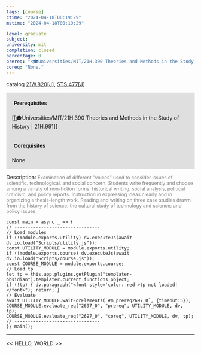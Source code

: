```yaml
---
tags: [course]
ctime: "2024-04-18T00:19:29"
mstime: "2024-04-18T00:19:29"

level: graduate
subject: 
university: mit
completion: closed
percentage: 0
prereq: "<🎓Universities/MIT/21H.390 Theories and Methods in the Study of History>"
coreq: "None."
---
```


catalog [21W.820[J]](http://student.mit.edu/catalog/m21Wb.html#21W.820), [STS.477[J]](http://student.mit.edu/catalog/mSTSb.html#STS.477)

<span style="display: block; padding: 15px; background-color: rgb(100, 100, 100, 0.2);"><font id="m_prereq2697_0" style="display: block; font-family: Arial, sans-serif; font-weight: bold; padding: 5px">Prerequisites</font><br><span id="prereq2697_0">[[🎓Universities/MIT/21H.390 Theories and Methods in the Study of History | 21H.991]]</span></span>
<span style="display: block; padding: 15px; background-color: rgb(100, 100, 100, 0.2);"><font id="m_coreq2697_0" style="display: block; font-family: Arial, sans-serif; font-weight: bold; padding: 5px">Corequisites</font><br><span id="coreq2697_0">None.</span></span>

<font style="">Description:</font>
<font style="color: grey; font-size: 0.8rem;">Examination of different "voices" used to consider issues of scientific, technological, and social concern. Students write frequently and choose among a variety of non-fiction forms: historical writing, social analysis, political criticism, and policy reports. Instruction in expressing ideas clearly and in organizing a thesis-length work. Reading and writing on three case studies drawn from the history of science; the cultural study of technology and science; and policy issues.</font>

```dataviewjs
const main = async _ => {
// --------------------------------
// Load modules
if (!module.exports.utility) dv.executeJs(await dv.io.load("Scripts/utility.js"));
const UTILITY_MODULE = module.exports.utility;
if (!module.exports.course) dv.executeJs(await dv.io.load("Scripts/course.js"));
const COURSE_MODULE = module.exports.course;
// Load tp
let tp = this.app.plugins.getPlugin("templater-obsidian").templater.current_functions_object;
if (!tp) { dv.paragraph("<font style='color: red'>tp not loaded!</font>"); return; }
// Evaluate
await UTILITY_MODULE.waitForElements(`#m_prereq2697_0`, {timeout:5});
COURSE_MODULE.evaluate_req("2697_0", "prereq", UTILITY_MODULE, dv, tp);
COURSE_MODULE.evaluate_req("2697_0", "coreq", UTILITY_MODULE, dv, tp);
// --------------------------------
}; main();
```

---

<< HELLO, WORLD >>
